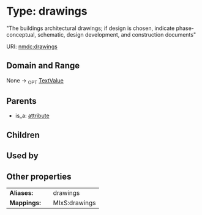 
# Type: drawings


"The buildings architectural drawings; if design is chosen, indicate phase-conceptual, schematic, design development, and construction documents"

URI: [nmdc:drawings](https://microbiomedata/meta/drawings)


## Domain and Range

None ->  <sub>OPT</sub> [TextValue](TextValue.md)

## Parents

 *  is_a: [attribute](attribute.md)

## Children


## Used by


## Other properties

|  |  |  |
| --- | --- | --- |
| **Aliases:** | | drawings |
| **Mappings:** | | MIxS:drawings |

